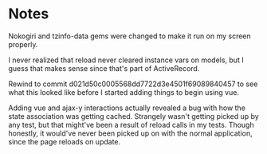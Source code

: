 # Notes
Nokogiri and tzinfo-data gems were changed to make it run on my screen properly.


I never realized that reload never cleared instance vars on models, but I guess
that makes sense since that's part of ActiveRecord.


Rewind to commit d021d50c0005568dd7722d3e4501f69089840457 to see what this looked
like before I started adding things to begin using vue.

Adding vue and ajax-y interactions actually revealed a bug with how the state
association was getting cached.  Strangely wasn't getting picked up by any test,
but that might've been a result of reload calls in my tests. Though honestly, it would've
never been picked up on with the normal application, since the page reloads on update.